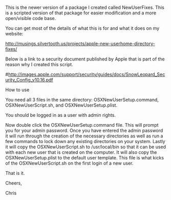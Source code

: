 This is the newer version of a package I created called NewUserFixes.  This is a scripted version of that package
for easier modification and a more open/visible code base.

You can get most of the details of what this is for and what it does on my website:

http://musings.silvertooth.us/projects/apple-new-userhome-directory-fixes/

Below is a link to a security document published by Apple that is part of the reason why I created this script.

#http://images.apple.com/support/security/guides/docs/SnowLeopard_Security_Config_v10.16.pdf

How to use

You need all 3 files in the same directory: OSXNewUserSetup.command, OSXNewUserScript.sh, and OSXNewUserSetup.plist.

You should be logged in as a user with admin rights.

Now double click the OSXNewUserSetup.command file.  This will prompt you for your admin password.  Once you have entered
the admin password it will run through the creation of the necessary directories as well as run a few commands to lock 
down any existing directories on your system.  Lastly it will copy the OSXNewUserScript.sh to /usr/local/bin so that it can be used with each new user that is created on the computer.  It will also copy the OSXNewUserSetup.plist to the default user template.
This file is what kicks of the OSXNewUserScript.sh on the first login of a new user.

That is it.

Cheers,

Chris
